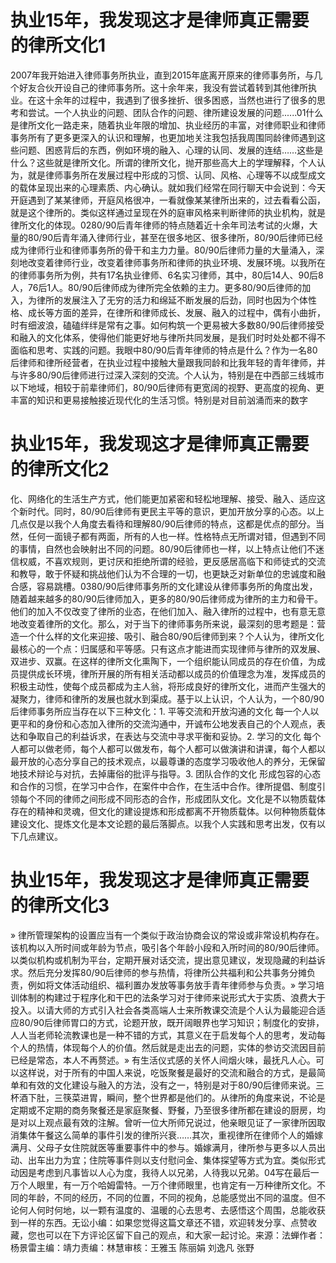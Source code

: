 # 执业15年，我发现这才是律师真正需要的律所文化1

2007年我开始进入律师事务所执业，直到2015年底离开原来的律师事务所，与几个好友合伙开设自己的律师事务所。这十余年来，我没有尝试着转到其他律所执业。在这十余年的过程中，我遇到了很多挫折、很多困惑，当然也进行了很多的思考和尝试。一个人执业的问题、团队合作的问题、律所建设发展的问题......01什么是律所文化一路走来，随着执业年限的增加、执业经历的丰富，对律师职业和律师事务所有了更多更深入的认识和理解，也更加地关注我包括我周围同龄律师遇到这些问题、困惑背后的东西，例如环境的融入、心理的认同、发展的连结……这些是什么？这些就是律所文化。所谓的律所文化，抛开那些高大上的学理解释，个人认为，就是律师事务所在发展过程中形成的习惯、认同、风格、心理等不以成型成文的载体呈现出来的心理素质、内心确认。就如我们经常在同行聊天中会说到：今天开庭遇到了某某律师，开庭风格很冲，一看就像某某律所出来的，过去看看公函，就是这个律所的。类似这样通过呈现在外的庭审风格来判断律师的执业机构，就是律所文化的体现。0280/90后青年律师的特点随着近十余年司法考试的火爆，大量的80/90后青年涌入律师行业，甚至在很多地区、很多律所，80/90后律师已经成为律师行业和律师事务所的骨干和主力力量。80/90后律师力量的大量涌入，深刻地改变着律师行业，改变着律师事务所和律师的执业环境、发展环境。以我所在的律师事务所为例，共有17名执业律师、6名实习律师，其中，80后14人、90后8人，76后1人。80/90后律师成为律所完全依赖的主力。更多80/90后律师的加入，为律所的发展注入了无穷的活力和绵延不断发展的后劲，同时也因为个体性格、成长等方面的差异，在律所和律师成长、发展、融入的过程中，偶有小曲折，时有细波浪，磕磕绊绊是常有之事。如何构筑一个更易被大多数80/90后律师接受和融入的文化体系，使得他们能更好地与律所共同发展，是我们时时处处都不得不面临和思考、实践的问题。我眼中80/90后青年律师的特点是什么？作为一名80后律师和律所经营者，在执业过程中接触大量跟我同龄和比我年轻的青年律师，并与许多80/90后律师进行过深入深刻的交流。个人认为，特别是在中西部三线城市以下地域，相较于前辈律师们，80/90后律师有更宽阔的视野、更高度的视角、更丰富的知识和更易接触接近现代化的生活习惯。特别是对目前汹涌而来的数字

# 执业15年，我发现这才是律师真正需要的律所文化2

化、网络化的生活生产方式，他们能更加紧密和轻松地理解、接受、融入、适应这个新时代。同时，80/90后律师有更民主平等的意识，更加开放分享的心态。以上几点仅是以我个人角度去看待和理解80/90后律师的特点，这都是优点的部分。当然，任何一面镜子都有两面，所有的人也一样。性格特点无所谓对错，但遇到不同的事情，自然也会映射出不同的问题。80/90后律师也一样，以上特点让他们不迷信权威，不喜欢规则，更讨厌和拒绝所谓的经验，更反感居高临下和师徒式的交流和教导，敢于怀疑和挑战他们认为不合理的一切，也更缺乏对新单位的忠诚度和融合感，容易跳槽。0380/90后律师事务所的文化建设从律师事务所的角度出发，随着越来越多的80/90后律师加入，更多的80/90后律师成为律所的主力和骨干。他们的加入不仅改变了律所的业态，在他们加入、融入律所的过程中，也有意无意地改变着律所的文化。那么，对于当下的律师事务所来说，最深刻的思考题是：营造一个什么样的文化来迎接、吸引、融合80/90后律师到来？个人认为，律所文化最核心的一个点：归属感和平等感。只有这点才能进而实现律师与律所的双发展、双进步、双赢。在这样的律所文化熏陶下，一个组织能认同成员的存在价值，为成员提供成长环境，律所开展的所有相关活动都以成员的价值理念为准，发挥成员的积极主动性，使每个成员都成为主人翁，将形成良好的律所文化，进而产生强大的凝聚力，律师和律所的发展也就水到渠成。基于以上认识，个人认为，一个80/90后律师事务所应当存在以下三种文化：1. 平等交流和开放沟通的文化 每一个人以更平和的身份和心态加入律所的交流沟通中，开诚布公地发表自己的个人观点，表达和争取自己的利益诉求，在表达与交流中寻求平衡和妥协。2. 学习的文化 每个人都可以做老师，每个人都可以做发布，每个人都可以做演讲和讲课，每个人都以最开放的心态分享自己的技术观点，以最尊谦的态度学习吸收他人的养分，无保留地技术辩论与对抗，去掉庸俗的批评与指导。3. 团队合作的文化 形成包容的心态和合作的习惯，在学习中合作，在案件中合作，在生活中合作。律所提倡、制度引领每个不同的律师之间形成不同形态的合作，形成团队文化。文化是不以物质载体存在的精神和灵魂，但文化的建设提炼和形成都离不开物质载体。以何种物质载体建设文化、提炼文化是本文论题的最后落脚点。以我个人实践和思考出发，仅有以下几点建议。

# 执业15年，我发现这才是律师真正需要的律所文化3

» 律所管理架构的设置应当有一个类似于政治协商会议的常设或非常设机构存在。该机构以入所时间或年龄为节点，吸引各个年龄小段和入所时间的80/90后律师。以类似机构或机制为平台，定期开展对话交流，提出意见建议，发现隐藏的利益诉求。然后充分发挥80/90后律师的参与热情，将律所公共福利和公共事务分摊负责，例如将文体活动组织、福利置办发放等事务放手青年律师参与负责。» 学习培训体制的构建过于程序化和干巴的法条学习对于律师来说形式大于实质、浪费大于投入。以请大师的方式引入社会各类高端人士来所教课交流是个人认为最能迎合适应80/90后律师胃口的方式，论题开放，既开阔眼界也学习知识；制度化的安排，人人当老师轮流教课也是一种不错的方式，其意义在于启发每个人的思考，发动每个人的热情，体现每个人的价值。然后就是走出去的问题，实体的参访交流因目前已经是常态，本人不再赘述。» 有生活仪式感的关怀人间烟火味，最抚凡人心。可以这样说，对于所有的中国人来说，吃饭聚餐是最好的交流和融合的方式，是最简单和有效的文化建设与融入的方法，没有之一，特别是对于80/90后律师来说。三杯酒下肚，三筷菜进胃，瞬间，整个世界都是他们的。从律所的角度来说，不论是定期或不定期的商务聚餐还是家庭聚餐、野餐，乃至很多律所都在建设的厨房，均是对以上观点最有效的注解。曾听一位大所师兄说过，他亲眼见证了一家律所因取消集体午餐这么简单的事件引发的律所兴衰……其次，重视律所在律师个人的婚嫁满月、父母子女住院就医等重要事件中的参与。婚嫁满月，律所参与更多以人员出动、出车出力为宜；住院等事件则以支付慰问金、集体探望等方式为宜。类似形式动因是考虑到凡事皆以人心为度，我待人以兄弟，人待我以兄弟。04写在最后一万个人眼里，有一万个哈姆雷特。一万个律师眼里，也肯定有一万种律所文化。不同的年龄，不同的经历，不同的位置，不同的视角，总能感觉出不同的温度。但不论何人何时何地，以一颗有温度的、温暖的心去思考、去感悟这个周围，总能收获到一样的东西。无讼小编：如果您觉得这篇文章还不错，欢迎转发分享、点赞收藏，您也可以在下方评论区留下自己的观点，和大家一起讨论。来源：法蝉作者：杨景雷主编：靖力责编：林慧审核：王雅玉 陈丽娟 刘逸凡 张野

